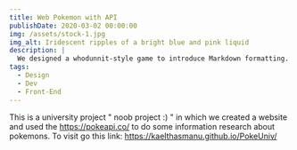 ```yaml
---
title: Web Pokemon with API
publishDate: 2020-03-02 00:00:00
img: /assets/stock-1.jpg
img_alt: Iridescent ripples of a bright blue and pink liquid
description: |
  We designed a whodunnit-style game to introduce Markdown formatting. Suspense — suspicion — syntax!
tags:
  - Design
  - Dev
  - Front-End
---
```


This is a university project " noob project :) " in which we created a website and used the https://pokeapi.co/ to do some information research about pokemons. To visit go this link: https://kaelthasmanu.github.io/PokeUniv/